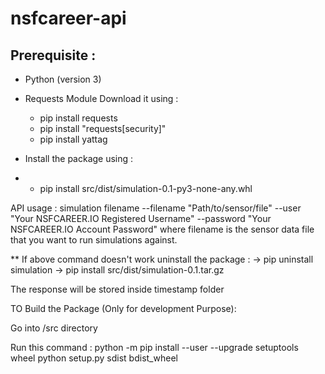 # nsfcareer-api

## Prerequisite :

- Python (version 3)
- Requests Module Download it using : 
  - pip install requests 
  - pip install "requests[security]" 
  - pip install yattag

- Install the package using : 
- - pip install src/dist/simulation-0.1-py3-none-any.whl

API usage : simulation filename --filename "Path/to/sensor/file" --user "Your NSFCAREER.IO Registered Username" --password "Your NSFCAREER.IO Account Password" where filename is the sensor data file that you want to run simulations against.

** If above command doesn't work uninstall the package : -> pip uninstall simulation -> pip install src/dist/simulation-0.1.tar.gz

The response will be stored inside timestamp folder

TO Build the Package (Only for development Purpose):

Go into /src directory

Run this command : python -m pip install --user --upgrade setuptools wheel python setup.py sdist bdist_wheel
